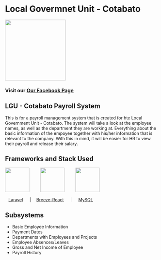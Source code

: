 # Local Govermnet Unit - Cotabato
<img src="https://cest-inc.com/wp-content/uploads/2020/05/Cotabato_City.svg-1024x1024.png" width="200" />


### Visit our [Our Facebook Page](https://www.facebook.com/CotabatoCityLGU/)

## LGU - Cotabato Payroll System

This is for a payroll management system that is created for hte Local Government Unit - Cotabato. The system will take a look at the employee names, as well as the department they are working at. Everything about the basic information of the empoyee together with his/her information that is relevant to the company. With this in mind, it will be easier for HR to view their payroll and release their salary.

## Frameworks and Stack Used
<img src="https://logospng.org/download/laravel/logo-laravel-1024.png" width="80" /> &emsp; &emsp;<img src="https://avatars.githubusercontent.com/u/6954821?v=4&s=160" width="80" /> &emsp; &emsp;<img src="https://cdn.freebiesupply.com/logos/large/2x/mysql-5-logo-png-transparent.png" width="80" />

&ensp; [Laravel](https://laravel.com/)  &emsp; |&emsp; [Breeze-React](http://breeze.github.io/doc-main/) &emsp;  | &emsp;  [MySQL](https://www.mysql.com/)

## Subsystems
* Basic Employee Information
* Payment Dates
* Departments with Employees and Projects
* Employee Absences/Leaves
* Gross and Net Income of Employee
* Payroll History
